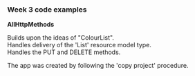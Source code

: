 ### Week 3 code examples

**AllHttpMethods**

Builds upon the ideas of "ColourList".  
Handles delivery of the 'List' resource model type.  
Handles the PUT and DELETE methods.  

The app was created by following the 'copy project' procedure.  
